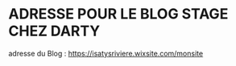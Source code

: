 # ADRESSE POUR LE BLOG STAGE CHEZ DARTY
adresse du Blog : https://isatysriviere.wixsite.com/monsite
